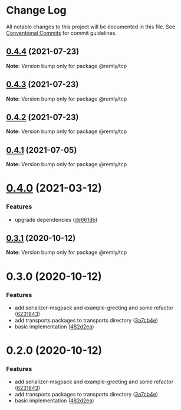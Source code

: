 # Change Log

All notable changes to this project will be documented in this file.
See [Conventional Commits](https://conventionalcommits.org) for commit guidelines.

## [0.4.4](https://github.com/tikrbits/remly/compare/@remly/tcp@0.4.3...@remly/tcp@0.4.4) (2021-07-23)

**Note:** Version bump only for package @remly/tcp





## [0.4.3](https://github.com/tikrbits/remly/compare/@remly/tcp@0.4.2...@remly/tcp@0.4.3) (2021-07-23)

**Note:** Version bump only for package @remly/tcp





## [0.4.2](https://github.com/tikrbits/remly/compare/@remly/tcp@0.4.1...@remly/tcp@0.4.2) (2021-07-23)

**Note:** Version bump only for package @remly/tcp





## [0.4.1](https://github.com/tikrbits/remly/compare/@remly/tcp@0.4.0...@remly/tcp@0.4.1) (2021-07-05)

**Note:** Version bump only for package @remly/tcp





# [0.4.0](https://github.com/tikrbits/remly/compare/@remly/tcp@0.3.1...@remly/tcp@0.4.0) (2021-03-12)


### Features

* upgrade dependencies ([de661db](https://github.com/tikrbits/remly/commit/de661dba31d91f1de566974e2b9c1f246b4ff682))





## [0.3.1](https://github.com/taoyuan/remly/compare/@remly/tcp@0.3.0...@remly/tcp@0.3.1) (2020-10-12)

**Note:** Version bump only for package @remly/tcp





# 0.3.0 (2020-10-12)


### Features

* add serializer-msgpack and example-greeting and some refactor ([6231843](https://github.com/taoyuan/remly/commit/6231843191b7b302cf59b3c3f5fe2047aeb903b9))
* add transports packages to transports directory ([3a7cb4e](https://github.com/taoyuan/remly/commit/3a7cb4e6406c5c9310f6cbb098341d1f9f975f86))
* basic implementation ([482d2ea](https://github.com/taoyuan/remly/commit/482d2ea89b1c54756f70f6cbcac3fd6a8d79993e))





# 0.2.0 (2020-10-12)


### Features

* add serializer-msgpack and example-greeting and some refactor ([6231843](https://github.com/taoyuan/remly/commit/6231843191b7b302cf59b3c3f5fe2047aeb903b9))
* add transports packages to transports directory ([3a7cb4e](https://github.com/taoyuan/remly/commit/3a7cb4e6406c5c9310f6cbb098341d1f9f975f86))
* basic implementation ([482d2ea](https://github.com/taoyuan/remly/commit/482d2ea89b1c54756f70f6cbcac3fd6a8d79993e))
